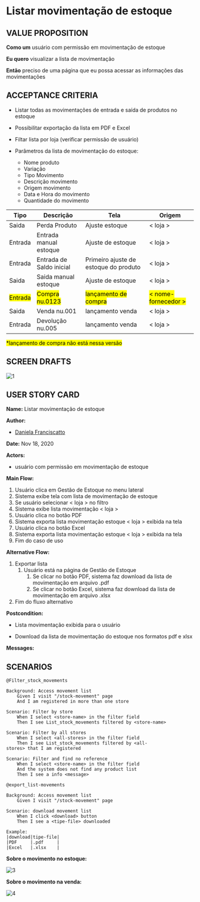 # Listar movimentação de estoque

## VALUE PROPOSITION

 **Como um** usuário com permissão em movimentação de estoque

 **Eu quero** visualizar a lista de movimentação

 **Então** preciso de uma página que eu possa acessar as informações das movimentações

## ACCEPTANCE CRITERIA

- Listar todas as movimentações de entrada e saída de produtos no estoque

- Possibilitar exportação da lista em PDF e Excel

- Filtar lista por loja (verificar permissão de usuário)

- Parâmetros da lista de movimentação do estoque:
  - Nome produto
  - Variação
  - Tipo Movimento
  - Descrição movimento
  - Origem movimento
  - Data e Hora do movimento
  - Quantidade do movimento

| Tipo | Descrição | Tela | Origem |
| ---- | --------- | ---- | ------ |
| Saida | Perda Produto | Ajuste estoque | < loja > |
| Entrada | Entrada manual estoque | Ajuste de estoque | < loja > |
| Entrada | Entrada de Saldo inicial | Primeiro ajuste de estoque do produto | < loja > |
| Saida | Saida manual estoque | Ajuste de estoque | < loja > |
| <mark>Entrada</mark> | <mark>Compra nu.0123</mark> | <mark>lançamento de compra</mark> | <mark>< nome-fornecedor ></mark> |
| Saida | Venda nu.001 | lançamento venda | < loja > |
| Entrada | Devolução nu.005 | lançamento venda | < loja > |

<mark>*lançamento de compra não está nessa versão</mark>

## SCREEN DRAFTS

![1](/img/must-ERP/listar-movimentacao.png)

## USER STORY CARD

**Name:** Listar movimentação de estoque

**Author:** 

- [Daniela Franciscatto](https://github.com/danielaanjos) 

**Date:** Nov 18, 2020

**Actors:**  

- usuário com permissão em movimentação de estoque

**Main Flow:**

1. Usuário clica em Gestão de Estoque no menu lateral
2. Sistema exibe tela com lista de movimentação de estoque
  1. Se usuário selecionar < loja > no filtro
  2. Sistema exibe lista movimentação < loja >
3. Usuário clica no botão PDF
  1. Sistema exporta lista movimentação estoque < loja > exibida na tela
4. Usuário clica no botão Excel
  1. Sistema exporta lista movimentação estoque < loja > exibida na tela
5. Fim do caso de uso

**Alternative Flow:**

1. Exportar lista
   1. Usuário está na página de Gestão de Estoque
      1. Se clicar no botão PDF, sistema faz download da lista de movimentação em arquivo .pdf
      2. Se clicar no botão Excel, sistema faz download da lista de movimentação em arquivo .xlsx
2. Fim do fluxo alternativo

**Postcondition:**

- Lista movimentação exibida para o usuário

- Download da lista de movimentação do estoque nos formatos pdf e xlsx

**Messages:**



## SCENARIOS

```gherkin
@Filter_stock_movements

Background: Access movement list
    Given I visit "/stock-movement" page
    And I am registered in more than one store

Scenario: Filter by store
    When I select <store-name> in the filter field
    Then I see List_stock_movements filtered by <store-name>

Scenario: Filter by all stores
    When I select <all-stores> in the filter field
    Then I see List_stock_movements filtered by <all-stores> that I am registered

Scenario: Filter and find no reference
    When I select <store-name> in the filter field
    And the system does not find any product list
    Then I see a info <message> 

@export_list-movements

Background: Access movement list
    Given I visit "/stock-movement" page

Scenario: download movement list
    When I click <download> button
    Then I see a <tipe-file> downloaded

Example:
|download|tipe-file|
|PDF     |.pdf     |
|Excel   |.xlsx    |  
```

**Sobre o movimento no estoque:**

![3](/img/must-ERP/movimento-estoque.png)

**Sobre o movimento na venda:**

![4](/img/must-ERP/movimento-venda.png)